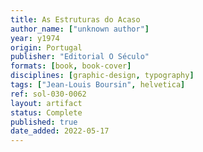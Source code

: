 ```yaml
---
title: As Estruturas do Acaso
author_name: ["unknown author"]
year: y1974
origin: Portugal
publisher: "Editorial O Século"
formats: [book, book-cover]
disciplines: [graphic-design, typography]
tags: ["Jean-Louis Boursin", helvetica]
ref: sol-030-0062
layout: artifact
status: Complete
published: true
date_added: 2022-05-17
---
```

